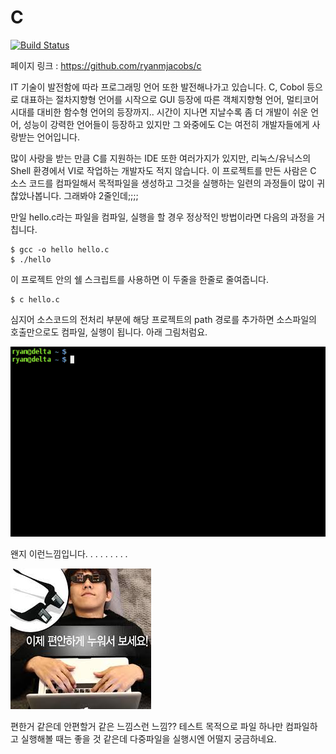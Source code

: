 # C

[![Build Status](https://travis-ci.org/ryanmjacobs/c.svg)](https://travis-ci.org/ryanmjacobs/c)

페이지 링크 : https://github.com/ryanmjacobs/c

IT 기술이 발전함에 따라 프로그래밍 언어 또한 발전해나가고 있습니다. C, Cobol 등으로 대표하는 절차지향형 언어를 시작으로 GUI 등장에 따른 객체지향형 언어, 멀티코어 시대를 대비한 함수형 언어의 등장까지.. 시간이 지나면 지날수록 좀 더 개발이 쉬운 언어, 성능이 강력한 언어들이 등장하고 있지만 그 와중에도 C는 여전히 개발자들에게 사랑받는 언어입니다.

많이 사랑을 받는 만큼 C를 지원하는 IDE 또한 여러가지가 있지만, 리눅스/유닉스의 Shell 환경에서 VI로 작업하는 개발자도 적지 않습니다. 이 프로젝트를 만든 사람은 C 소스 코드를 컴파일해서 목적파일을 생성하고 그것을 실행하는 일련의 과정들이 많이 귀찮았나봅니다. 그래봐야 2줄인데;;;;

만일 hello.c라는 파일을 컴파일, 실행을 할 경우 정상적인 방법이라면 다음의 과정을 거칩니다.
       
    $ gcc -o hello hello.c
    $ ./hello

이 프로젝트 안의 쉘 스크립트를 사용하면 이 두줄을 한줄로 줄여줍니다.

    $ c hello.c

심지어 소스코드의 전처리 부분에 해당 프로젝트의 path 경로를 추가하면 소스파일의 호출만으로도 컴파일, 실행이 됩니다. 아래 그림처럼요.

![이미지](img/006-15-01.gif)

왠지 이런느낌입니다. 
.
.
.
.
.
.
.
.


![이미지](img/006-15-02.jpeg)

편한거 같은데 안편할거 같은 느낌스런 느낌??
테스트 목적으로 파일 하나만 컴파일하고 실행해볼 때는 좋을 것 같은데 다중파일을 실행시엔 어떨지 궁금하네요.
